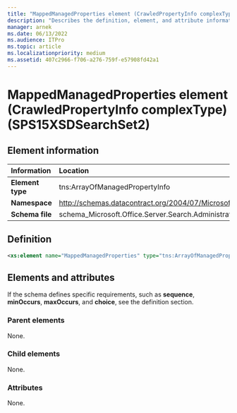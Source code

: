 ```yaml
---
title: "MappedManagedProperties element (CrawledPropertyInfo complexType) (SPS15XSDSearchSet2)"
description: "Describes the definition, element, and attribute information for the MappedManagedProperties element (CrawledPropertyInfo complexType) (SPS15XSDSearchSet2)."
manager: arnek
ms.date: 06/13/2022
ms.audience: ITPro
ms.topic: article
ms.localizationpriority: medium
ms.assetid: 407c2966-f706-a276-759f-e57908fd42a1
---
```


# MappedManagedProperties element (CrawledPropertyInfo complexType) (SPS15XSDSearchSet2)



## Element information

|Information|Location|
|:-----|:-----|
|**Element type**|tns:ArrayOfManagedPropertyInfo|
|**Namespace**|http://schemas.datacontract.org/2004/07/Microsoft.Office.Server.Search.Administration|
|**Schema file**|schema_Microsoft.Office.Server.Search.Administration.xsd |

## Definition

```XML
<xs:element name="MappedManagedProperties" type="tns:ArrayOfManagedPropertyInfo" minOccurs="0"></xs:element>

```

## Elements and attributes

If the schema defines specific requirements, such as **sequence**, **minOccurs**, **maxOccurs**, and **choice**, see the definition section.

### Parent elements

None.

### Child elements

None.

### Attributes

None.
